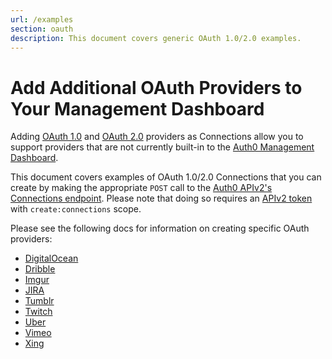 ```yaml
---
url: /examples
section: oauth
description: This document covers generic OAuth 1.0/2.0 examples.
---
```


# Add Additional OAuth Providers to Your Management Dashboard

Adding [OAuth 1.0](/oauth1) and [OAuth 2.0](/oauth2) providers as Connections allow you to support providers that are not currently built-in to the [Auth0 Management Dashboard](${manage_url}).

This document covers examples of OAuth 1.0/2.0 Connections that you can create by making the appropriate `POST` call to the [Auth0 APIv2's Connections endpoint](/api/v2#!/Connections/post_connections). Please note that doing so requires an [APIv2 token](/api/v2/tokens) with `create:connections` scope.



Please see the following docs for information on creating specific OAuth providers:

* [DigitalOcean](/oauth/examples/digitalocean)
* [Dribble](/oauth/examples/dribbble)
* [Imgur](/oauth/examples/imgur)
* [JIRA](/oauth/examples/jira)
* [Tumblr](/oauth/examples/tumblr)
* [Twitch](/oauth/examples/twitch)
* [Uber](/oauth/examples/uber)
* [Vimeo](/oauth/examples/vimeo)
* [Xing](/oauth/examples/xing)
